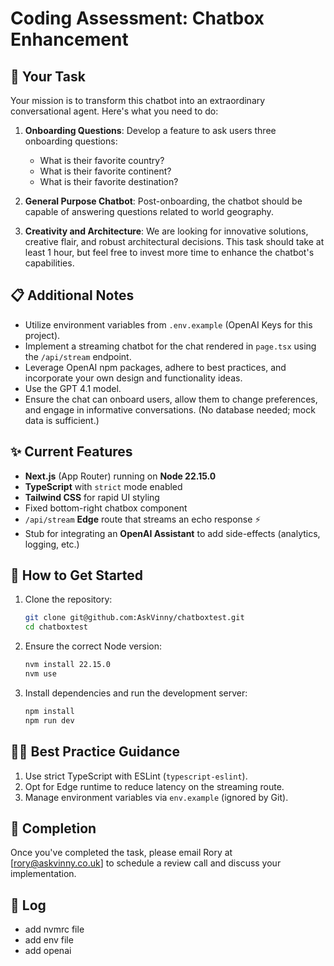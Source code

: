 
# Coding Assessment: Chatbox Enhancement

## 🎯 Your Task

Your mission is to transform this chatbot into an extraordinary conversational agent. Here's what you need to do:

1. **Onboarding Questions**: Develop a feature to ask users three onboarding questions:
   - What is their favorite country?
   - What is their favorite continent?
   - What is their favorite destination?

2. **General Purpose Chatbot**: Post-onboarding, the chatbot should be capable of answering questions related to world geography.

3. **Creativity and Architecture**: We are looking for innovative solutions, creative flair, and robust architectural decisions. This task should take at least 1 hour, but feel free to invest more time to enhance the chatbot's capabilities.

## 📋 Additional Notes

- Utilize environment variables from `.env.example` (OpenAI Keys for this project).
- Implement a streaming chatbot for the chat rendered in `page.tsx` using the `/api/stream` endpoint.
- Leverage OpenAI npm packages, adhere to best practices, and incorporate your own design and functionality ideas.
- Use the GPT 4.1 model.
- Ensure the chat can onboard users, allow them to change preferences, and engage in informative conversations. (No database needed; mock data is sufficient.)

## ✨ Current Features

- **Next.js** (App Router) running on **Node 22.15.0**
- **TypeScript** with `strict` mode enabled
- **Tailwind CSS** for rapid UI styling
- Fixed bottom-right chatbox component
- `/api/stream` **Edge** route that streams an echo response ⚡️
- Stub for integrating an **OpenAI Assistant** to add side-effects (analytics, logging, etc.)

## 🚀 How to Get Started

1. Clone the repository:
   ```bash
   git clone git@github.com:AskVinny/chatboxtest.git
   cd chatboxtest
   ```

2. Ensure the correct Node version:
   ```bash
   nvm install 22.15.0
   nvm use
   ```

3. Install dependencies and run the development server:
   ```bash
   npm install
   npm run dev
   ```

## 🧑‍💻 Best Practice Guidance

1. Use strict TypeScript with ESLint (`typescript-eslint`).
2. Opt for Edge runtime to reduce latency on the streaming route.
3. Manage environment variables via `env.example` (ignored by Git).

## 📧 Completion

Once you've completed the task, please email Rory at [rory@askvinny.co.uk] to schedule a review call and discuss your implementation.


## 📝 Log
- add nvmrc file
- add env file
- add openai
